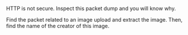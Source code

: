 HTTP is not secure. Inspect this packet dump and you will know why.

Find the packet related to an image upload and extract the image. Then, find the name of the creator of this image.